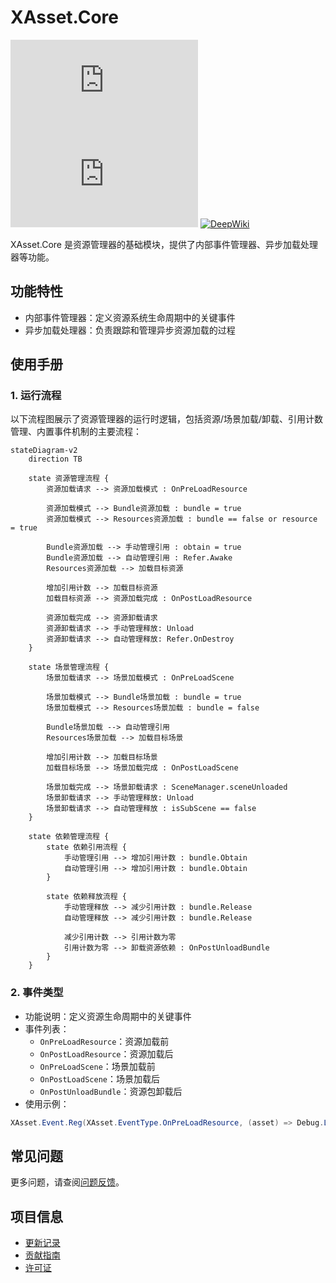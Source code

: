 # XAsset.Core

[![Version](https://img.shields.io/npm/v/org.eframework.u3d.res)](https://www.npmjs.com/package/org.eframework.u3d.res)
[![Downloads](https://img.shields.io/npm/dm/org.eframework.u3d.res)](https://www.npmjs.com/package/org.eframework.u3d.res)
[![DeepWiki](https://img.shields.io/badge/DeepWiki-Explore-blue)](https://deepwiki.com/eframework-org/U3D.RES)

XAsset.Core 是资源管理器的基础模块，提供了内部事件管理器、异步加载处理器等功能。

## 功能特性

- 内部事件管理器：定义资源系统生命周期中的关键事件
- 异步加载处理器：负责跟踪和管理异步资源加载的过程

## 使用手册

### 1. 运行流程

以下流程图展示了资源管理器的运行时逻辑，包括资源/场景加载/卸载、引用计数管理、内置事件机制的主要流程：

```mermaid
stateDiagram-v2
    direction TB

    state 资源管理流程 {
        资源加载请求 --> 资源加载模式 : OnPreLoadResource
        
        资源加载模式 --> Bundle资源加载 : bundle = true
        资源加载模式 --> Resources资源加载 : bundle == false or resource = true
        
        Bundle资源加载 --> 手动管理引用 : obtain = true
        Bundle资源加载 --> 自动管理引用 : Refer.Awake
        Resources资源加载 --> 加载目标资源
        
        增加引用计数 --> 加载目标资源
        加载目标资源 --> 资源加载完成 : OnPostLoadResource

        资源加载完成 --> 资源卸载请求
        资源卸载请求 --> 手动管理释放: Unload
        资源卸载请求 --> 自动管理释放: Refer.OnDestroy
    }

    state 场景管理流程 {
        场景加载请求 --> 场景加载模式 : OnPreLoadScene
        
        场景加载模式 --> Bundle场景加载 : bundle = true
        场景加载模式 --> Resources场景加载 : bundle = false

        Bundle场景加载 --> 自动管理引用
        Resources场景加载 --> 加载目标场景
        
        增加引用计数 --> 加载目标场景
        加载目标场景 --> 场景加载完成 : OnPostLoadScene

        场景加载完成 --> 场景卸载请求 : SceneManager.sceneUnloaded
        场景卸载请求 --> 手动管理释放: Unload
        场景卸载请求 --> 自动管理释放 : isSubScene == false
    }

    state 依赖管理流程 {
        state 依赖引用流程 {
            手动管理引用 --> 增加引用计数 : bundle.Obtain
            自动管理引用 --> 增加引用计数 : bundle.Obtain
        }

        state 依赖释放流程 {
            手动管理释放 --> 减少引用计数 : bundle.Release
            自动管理释放 --> 减少引用计数 : bundle.Release
            
            减少引用计数 --> 引用计数为零
            引用计数为零 --> 卸载资源依赖 : OnPostUnloadBundle
        }
    }
```

### 2. 事件类型

- 功能说明：定义资源生命周期中的关键事件
- 事件列表：
  - `OnPreLoadResource`：资源加载前
  - `OnPostLoadResource`：资源加载后
  - `OnPreLoadScene`：场景加载前
  - `OnPostLoadScene`：场景加载后
  - `OnPostUnloadBundle`：资源包卸载后
- 使用示例：
```csharp
XAsset.Event.Reg(XAsset.EventType.OnPreLoadResource, (asset) => Debug.Log("资源加载前：" + asset));
```

## 常见问题

更多问题，请查阅[问题反馈](../CONTRIBUTING.md#问题反馈)。

## 项目信息

- [更新记录](../CHANGELOG.md)
- [贡献指南](../CONTRIBUTING.md)
- [许可证](../LICENSE.md)
